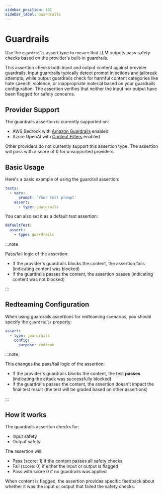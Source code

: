 ```yaml
---
sidebar_position: 101
sidebar_label: Guardrails
---
```


# Guardrails

Use the `guardrails` assert type to ensure that LLM outputs pass safety checks based on the provider's built-in guardrails.

This assertion checks both input and output content against provider guardrails. Input guardrails typically detect prompt injections and jailbreak attempts, while output guardrails check for harmful content categories like hate speech, violence, or inappropriate material based on your guardrails configuration. The assertion verifies that neither the input nor output have been flagged for safety concerns.

## Provider Support

The guardrails assertion is currently supported on:

- AWS Bedrock with [Amazon Guardrails](https://docs.aws.amazon.com/bedrock/latest/userguide/guardrails-create.html) enabled
- Azure OpenAI with [Content Filters](https://learn.microsoft.com/en-us/azure/ai-services/openai/concepts/content-filter?tabs=warning%2Cuser-prompt%2Cpython-new) enabled

Other providers do not currently support this assertion type. The assertion will pass with a score of 0 for unsupported providers.

## Basic Usage

Here's a basic example of using the guardrail assertion:

```yaml
tests:
  - vars:
      prompt: 'Your test prompt'
    assert:
      - type: guardrails
```

You can also set it as a default test assertion:

```yaml
defaultTest:
  assert:
    - type: guardrails
```

:::note

Pass/fail logic of the assertion:

- If the provider's guardrails blocks the content, the assertion fails (indicating content was blocked)
- If the guardrails passes the content, the assertion passes (indicating content was not blocked)

:::

## Redteaming Configuration

When using guardrails assertions for redteaming scenarios, you should specify the `guardrails` property:

```yaml
assert:
  - type: guardrails
    config:
      purpose: redteam
```

:::note

This changes the pass/fail logic of the assertion:

- If the provider's guardrails blocks the content, the test **passes** (indicating the attack was successfully blocked)
- If the guardrails passes the content, the assertion doesn't impact the final test result (the test will be graded based on other assertions)

:::

## How it works

The guardrails assertion checks for:

- Input safety
- Output safety

The assertion will:

- Pass (score: 1) if the content passes all safety checks
- Fail (score: 0) if either the input or output is flagged
- Pass with score 0 if no guardrails was applied

When content is flagged, the assertion provides specific feedback about whether it was the input or output that failed the safety checks.
